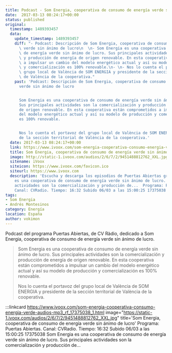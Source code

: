 ```yaml
---
title: Podcast - Som Energia, cooperativa de consumo de energía verde sin ánimo de lucro
date:  2017-03-13 08:24:17+00:00
status: published
original:
  timestamp: 1489393457
  data:
    update_timestamp: 1489393457
    diff: "- Podcast: Descripción de Som Energia, cooperativa de consumo de energía\
      \ verde sin ánimo de lucro\n  \n- Som Energia es una cooperativa de consumo\
      \ de energía verde sin ánimo de lucro. Sus principales actividades son la comercialización\
      \ y producción de energía de origen renovable. En esta cooperativa están comprometidos\
      \ a impulsar un cambio del modelo energético actual y así su modelo de producción\
      \ y comercialización es 100% renovable.\n- \n- Nos lo cuenta el portavoz del\
      \ grupo local de València de SOM ENERGIA y presidente de la sección territorial\
      \ de València de la cooperativa."
    past: 'Podcast: Descripción de Som Energia, cooperativa de consumo de energía
      verde sin ánimo de lucro


      Som Energia es una cooperativa de consumo de energía verde sin ánimo de lucro.
      Sus principales actividades son la comercialización y producción de energía
      de origen renovable. En esta cooperativa están comprometidos a impulsar un cambio
      del modelo energético actual y así su modelo de producción y comercialización
      es 100% renovable.


      Nos lo cuenta el portavoz del grupo local de València de SOM ENERGIA y presidente
      de la sección territorial de València de la cooperativa.'
  date: 2017-03-13 08:24:17+00:00
  link: https://www.ivoox.com/som-energia-cooperativa-consumo-energia-verde-audios-mp3_rf_17375038_1.html
  title: Som Energia, cooperativa de consumo de energía verde sin ánimo de lucro
  image: http://static-1.ivoox.com/audios/2/6/7/2/9451488812762_XXL.jpg
  sitename: iVoox
  siteicon: https://www.ivoox.com/favicon.ico
  siteurl: https://www.ivoox.com
  description: 'Escucha y descarga los episodios de Puertas Abiertas gratis. Som Energia
    es una cooperativa de consumo de energía verde sin ánimo de lucro. Sus principales
    actividades son la comercialización y producción de...  Programa: Puertas Abiertas.
    Canal: CVRadio. Tiempo: 16:32 Subido 06/03 a las 15:00:25 17375038 '
tags:
- Som Energia
- Andrés Montesinos
category: Energía
location: España
author: vokimon
---
```


Podcast del programa Puertas Abiertas, de CV Ràdio,
dedicado a Som Energia, cooperativa de consumo de energía verde sin ánimo de lucro.

> Som Energia es una cooperativa de consumo de energía verde sin ánimo de lucro.
> Sus principales actividades son la comercialización y producción de energía de origen renovable.
> En esta cooperativa están comprometidos a impulsar un cambio del modelo energético actual
> y así su modelo de producción y comercialización es 100% renovable.
> 
> Nos lo cuenta el portavoz del grupo local de València de SOM ENERGIA y presidente de la sección territorial de València de la cooperativa.

:::linkcard https://www.ivoox.com/som-energia-cooperativa-consumo-energia-verde-audios-mp3_rf_17375038_1.html image="https://static-1.ivoox.com/audios/2/6/7/2/9451488812762_XXL.jpg" title='Som Energia, cooperativa de consumo de energía verde sin ánimo de lucro'
    Programa: Puertas Abiertas. Canal: CVRadio. Tiempo: 16:32 Subido 06/03 a las 15:00:25 17375038 
    Som Energia es una cooperativa de consumo de energía verde sin ánimo de lucro.
    Sus principales actividades son la comercialización y producción de...


